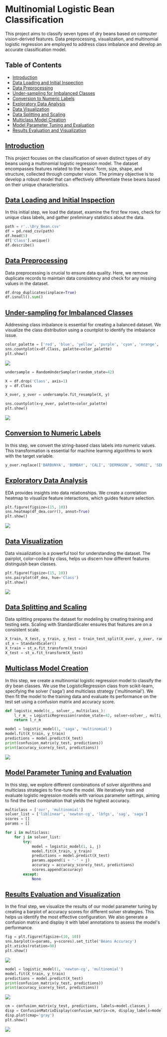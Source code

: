 # Multinomial Logistic Bean Classification

This project aims to classify seven types of dry beans based on computer vision-derived features. Data preprocessing, visualization, and multinomial logistic regression are employed to address class imbalance and develop an accurate classification model.

## Table of Contents

- [Introduction](#intro)
- [Data Loading and Initial Inspection](#load)
- [Data Preprocessing](#pre)
- [Under-sampling for Imbalanced Classes](#under)
- [Conversion to Numeric Labels](#num)
- [Exploratory Data Analysis](#eda)
- [Data Visualization](#vis)
- [Data Splitting and Scaling](#split)
- [Multiclass Model Creation](#multi)
- [Model Parameter Tuning and Evaluation](#tuning)
- [Results Evaluation and Visualization](#results)

## [Introduction](#intro)

This project focuses on the classification of seven distinct types of dry beans using a multinomial logistic regression model. The dataset encompasses features related to the beans' form, size, shape, and structure, collected through computer vision. The primary objective is to develop a robust model that can effectively differentiate these beans based on their unique characteristics.

## [Data Loading and Initial Inspection](#load)

In this initial step, we load the dataset, examine the first few rows, check for unique class labels, and gather preliminary statistics about the data.

```python
path = r'..\Dry_Bean.csv'
df = pd.read_csv(path)
df.head(5)
df['Class'].unique()
df.describe()
```

## [Data Preprocessing](#pre)

Data preprocessing is crucial to ensure data quality. Here, we remove duplicate records to maintain data consistency and check for any missing values in the dataset.

```python
df.drop_duplicates(inplace=True)
df.isnull().sum()
```

## [Under-sampling for Imbalanced Classes](#under)

Addressing class imbalance is essential for creating a balanced dataset. We visualize the class distribution using a countplot to identify the imbalance issue.

```python
color_palette = ['red', 'blue', 'yellow', 'purple', 'cyan', 'orange', 'gold']
sns.countplot(x=df.Class, palette=color_palette)
plt.show()
```

![](plots/countplot1.PNG)

```python
undersample = RandomUnderSampler(random_state=42)

X = df.drop('Class', axis=1)
y = df.Class

X_over, y_over = undersample.fit_resample(X, y)

sns.countplot(x=y_over, palette=color_palette)
plt.show()
```

![](plots/undersample1.PNG)

## [Conversion to Numeric Labels](#num)

In this step, we convert the string-based class labels into numeric values. This transformation is essential for machine learning algorithms to work with the target variable.

```python
y_over.replace(['BARBUNYA', 'BOMBAY', 'CALI', 'DERMASON', 'HOROZ', 'SEKER', 'SIRA'], [1, 2, 3, 4, 5, 6, 7], inplace=True)
```

## [Exploratory Data Analysis](#eda)

EDA provides insights into data relationships. We create a correlation heatmap to visualize feature interactions, which guides feature selection.

```python
plt.figure(figsize=(15, 10))
sns.heatmap(df_dea.corr(), annot=True)
plt.show()
```

![](plots/heatmap.PNG)

## [Data Visualization](#vis)

Data visualization is a powerful tool for understanding the dataset. The pairplot, color-coded by class, helps us discern how different features distinguish bean classes.

```python
plt.figure(figsize=(15, 10))
sns.pairplot(df_dea, hue='Class')
plt.show()
```

![](plots/pairplot.png)

## [Data Splitting and Scaling](#split)

Data splitting prepares the dataset for modeling by creating training and testing sets. Scaling with StandardScaler ensures that features are on a consistent scale.

```python
X_train, X_test, y_train, y_test = train_test_split(X_over, y_over, random_state=42, shuffle=True, test_size=0.2)
st_x = StandardScaler()
X_train = st_x.fit_transform(X_train)
X_test = st_x.fit_transform(X_test)
```

## [Multiclass Model Creation](#multi)

In this step, we create a multinomial logistic regression model to classify the dry bean classes. We use the LogisticRegression class from scikit-learn, specifying the solver ('saga') and multiclass strategy ('multinomial'). We then fit the model to the training data and evaluate its performance on the test set using a confusion matrix and accuracy score.

```python
def logistic_model(c_, solver_, multiclass_):
    l_r_m_ = LogisticRegression(random_state=42, solver=solver_, multi_class=multiclass_, n_jobs=-1, C=c_)
    return l_r_m

model = logistic_model(1, 'saga', 'multinomial')
model.fit(X_train, y_train)
predictions = model.predict(X_test)
print(confusion_matrix(y_test, predictions))
print(accuracy_score(y_test, predictions))
```

![](plots/cm1.PNG)

## [Model Parameter Tuning and Evaluation](#tuning)

In this step, we explore different combinations of solver algorithms and multiclass strategies to fine-tune the model. We iteratively train and evaluate logistic regression models with various parameter settings, aiming to find the best combination that yields the highest accuracy.

```python
multiclass = ['ovr', 'multinomial']
solver_list = ['liblinear', 'newton-cg', 'lbfgs', 'sag', 'saga']
scores = []
params = []

for i in multiclass:
    for j in solver_list:
        try:
            model = logistic_model(1, i, j)
            model.fit(X_train, y_train)
            predictions = model.predict(X_test)
            params.append(i + '-' + j)
            accuracy = accuracy_score(y_test, predictions)
            scores.append(accuracy)
        except:
            None
```

## [Results Evaluation and Visualization](#results)

In the final step, we visualize the results of our model parameter tuning by creating a barplot of accuracy scores for different solver strategies. This helps us identify the most effective configuration. We also generate a confusion matrix and display it with label annotations to assess the model's performance.

```python
fig = plt.figure(figsize=(10, 10))
sns.barplot(x=params, y=scores).set_title('Beans Accuracy')
plt.xticks(rotation=90)
plt.show()
```

![](plots/accuracy.png)

```python
model = logistic_model(1, 'newton-cg', 'multinomial')
model.fit(X_train, y_train)
predictions = model.predict(X_test)
print(confusion_matrix(y_test, predictions))
print(accuracy_score(y_test, predictions))
```

![](plots/cm2.PNG)

```python
cm = confusion_matrix(y_test, predictions, labels=model.classes_)
disp = ConfusionMatrixDisplay(confusion_matrix=cm, display_labels=model.classes_)
disp.plot(cmap='gray')
plt.show()
```

![](plots/cm.png)

